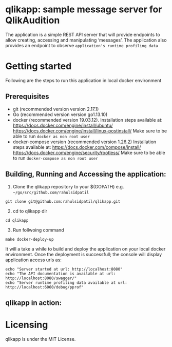 # qlikapp: sample message server for QlikAudition
The application is a simple REST API server that will provide endpoints to allow creating, accessing and manipulating ‘messages’. The application also provides an endpoint to observe `application's runtime profiling data`

# Getting started
Following are the steps to run this application in local docker environment

## Prerequisites
- git (recommended version version 2.17.1)
- Go (recommended version version go1.13.10)
- docker (recommended version 19.03.12). 
Installation steps available at: https://docs.docker.com/engine/install/ubuntu/ https://docs.docker.com/engine/install/linux-postinstall/
Make sure to be able to run `docker as non root user` 
- docker-compose version (recommended version 1.26.2)
Installation steps available at: https://docs.docker.com/compose/install/ https://docs.docker.com/engine/security/rootless/
Make sure to be able to run `docker-compose as non root user`

## Building, Running and Accessing the application:
1) Clone the qlikapp repository to your $(GOPATH) e.g. `~/go/src/github.com/rahulsidpatil`
```
git clone git@github.com:rahulsidpatil/qlikapp.git
```
2) cd to qlikapp dir
```
cd qlikapp
```
3) Run follwoing command
```
make docker-deploy-up
```
It will a take a while to build and deploy the application on your local docker environment.
Once the deployment is successfull; the console will display application access urls as:
```
echo "Server started at url: http://localhost:8080"
echo "The API documentation is available at url: http://localhost:8080/swagger/"
echo "Server runtime profiling data available at url: http://localhost:6060/debug/pprof"

```
## qlikapp in action:


# Licensing
qlikapp is under the MIT License.
